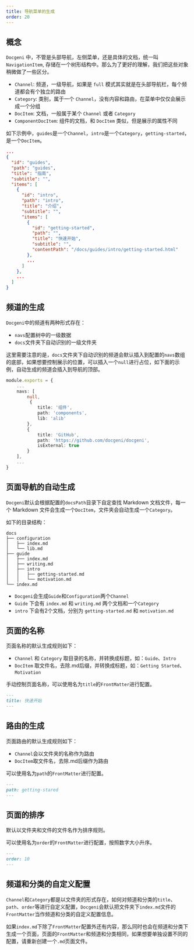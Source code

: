 ```yaml
---
title: 导航菜单的生成
order: 20
---
```


## 概念

`Docgeni` 中，不管是头部导航，左侧菜单，还是具体的文档，统一叫 `NavigationItem`, 存储在一个树形结构中。那么为了更好的理解，我们把这些对象稍微做了一些区分。

- `Channel`: 频道，一级导航，如果是 `full` 模式其实就是在头部导航栏，每个频道都会有个独立的路由
- `Category`: 类别，属于一个 `Channel`，没有内容和路由，在菜单中仅仅会展示成一个分组
- `DocItem`: 文档，一般属于某个 `Channel` 或者 `Category`
- `ComponentDocItem`: 组件的文档，和 `DocItem` 类似，但是展示的属性不同

如下示例中，`guides`是一个`Channel`，`intro`是一个`Category`，`getting-started`，是一个`DocItem`。
```json
...
{
  "id": "guides",
  "path": "guides",
  "title": "指南",
  "subtitle": "",
  "items": [
    {
      "id": "intro",
      "path": "intro",
      "title": "介绍",
      "subtitle": "",
      "items": [
        {
          "id": "getting-started",
          "path": "",
          "title": "快速开始",
          "subtitle": "",
          "contentPath": "/docs/guides/intro/getting-started.html"
        },
        ...
      ]
    },
    ...
  ]
}
```


## 频道的生成
`Docgeni`中的频道有两种形式存在：
- `navs`配置树中的一级数据
- `docs`文件夹下自动识别的一级文件夹

这里需要注意的是，`docs`文件夹下自动识别的频道会默认插入到配置的`navs`数组的底部，如果想要控制展示的位置，可以插入一个`null`进行占位，如下面的示例，自动生成的频道会插入到导航的顶部。
```ts
module.exports = {
    ...
    navs: [
        null,
         {
            title: '组件',
            path: 'components',
            lib: 'alib'
        },
        {
            title: 'GitHub',
            path: 'https://github.com/docgeni/docgeni',
            isExternal: true
        }
    ],
    ...
}
```

## 页面导航的自动生成

`Docgeni`默认会根据配置的`docsPath`目录下自定查找 Markdown 文档文件，每一个 Markdown 文件会生成一个`DocItem`，文件夹会自动生成一个`Category`。

如下的目录结构：
```
docs
├── configuration
│   ├── index.md
│   └── lib.md
├── guide
│   ├── index.md
│   ├── writing.md
│   ├── intro
│   │   ├── getting-started.md
│   │   └── motivation.md
└── index.md
```

- `Docgeni`会生成`Guide`和`Configuration`两个`Channel`
- `Guide` 下会有 `index.md` 和 `writing.md` 两个文档和一个`Category` 
- `intro` 下会有2个文档，分别为 `getting-started.md` 和 `motivation.md`

## 页面的名称
页面名称的默认生成规则如下：
- `Channel` 和 `Category` 取目录的名称，并转换成标题，如：`Guide`、`Intro`
- `DocItem` 取文件名，去除.md后缀，并转换成标题，如：`Getting Started`、`Motivation`

手动控制页面名称，可以使用名为`title`的`FrontMatter`进行配置。

```markdown
---
title: 快速开始
---
```

## 路由的生成
页面路由的默认生成规则如下：
- `Channel`会以文件夹的名称作为路由
- `DocItem`取文件名，去除.md后缀作为路由

可以使用名为`path`的`FrontMatter`进行配置。
```markdown
---
path: getting-stared
---
```

## 页面的排序
默认以文件夹和文件的文件名作为排序规则。

可以使用名为`order`的`FrontMatter`进行配置，按照数字大小升序。
```markdown
---
order: 10
---
```

## 频道和分类的自定义配置
`Channel`和`Category`都是以文件夹的形式存在，如何对频道和分类的`title`、`path`、`order`等进行自定义配置，`Docgeni`会默认把文件夹下`index.md`文件的`FrontMatter`当作频道和分类的自定义配置信息。

如果`index.md`下除了`FrontMatter`配置外还有内容，那么同时也会在频道和分类下生成一个页面，页面的`FrontMatter`和频道和分类相同，如果想要单独设置不同的配置，请重新创建一个`.md`页面文件。
